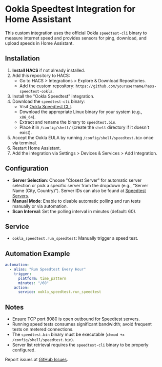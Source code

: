 # Ookla Speedtest Integration for Home Assistant

This custom integration uses the official Ookla `speedtest-cli` binary to measure internet speed and provides sensors for ping, download, and upload speeds in Home Assistant.

## Installation

1. **Install HACS** if not already installed.
2. Add this repository to HACS:
   - Go to HACS > Integrations > Explore & Download Repositories.
   - Add the custom repository: `https://github.com/yourusername/hass-speedtest-ookla`.
3. Install the "Ookla Speedtest" integration.
4. Download the `speedtest-cli` binary:
   - Visit [Ookla Speedtest CLI](https://www.speedtest.net/apps/cli).
   - Download the appropriate Linux binary for your system (e.g., `x86_64`).
   - Extract and rename the binary to `speedtest.bin`.
   - Place it in `/config/shell/` (create the `shell` directory if it doesn't exist).
5. Accept the Ookla EULA by running `/config/shell/speedtest.bin` once via terminal.
6. Restart Home Assistant.
7. Add the integration via Settings > Devices & Services > Add Integration.

## Configuration

- **Server Selection**: Choose "Closest Server" for automatic server selection or pick a specific server from the dropdown (e.g., "Server Name (City, Country)"). Server IDs can also be found at [Speedtest Servers](https://c.speedtest.net/speedtest-servers-static.php).
- **Manual Mode**: Enable to disable automatic polling and run tests manually or via automation.
- **Scan Interval**: Set the polling interval in minutes (default: 60).

## Service

- `ookla_speedtest.run_speedtest`: Manually trigger a speed test.

## Automation Example

```yaml
automation:
  - alias: "Run Speedtest Every Hour"
    trigger:
      platform: time_pattern
      minutes: "/60"
    action:
      service: ookla_speedtest.run_speedtest
```

## Notes

- Ensure TCP port 8080 is open outbound for Speedtest servers.
- Running speed tests consumes significant bandwidth; avoid frequent tests on metered connections.
- The `speedtest.bin` binary must be executable (`chmod +x /config/shell/speedtest.bin`).
- Server list retrieval requires the `speedtest-cli` binary to be properly configured.

Report issues at [GitHub Issues](https://github.com/yourusername/hass-speedtest-ookla/issues).
